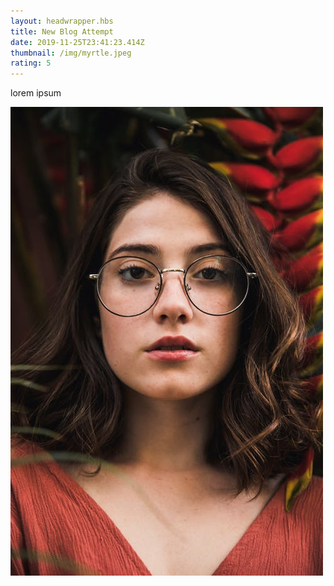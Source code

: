 ```yaml
---
layout: headwrapper.hbs
title: New Blog Attempt
date: 2019-11-25T23:41:23.414Z
thumbnail: /img/myrtle.jpeg
rating: 5
---
```

lorem ipsum



![myrtle](/img/myrtle.jpeg "persona image")
